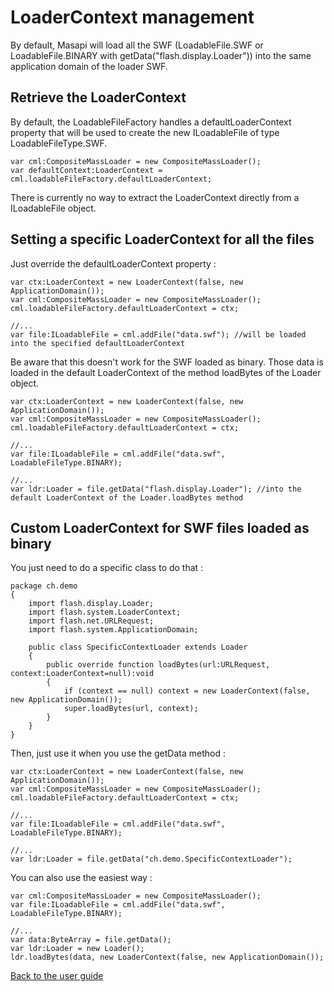 # LoaderContext management #

By default, Masapi will load all the SWF (LoadableFile.SWF or LoadableFile.BINARY with getData("flash.display.Loader")) into the same application domain of the loader SWF.

## Retrieve the LoaderContext ##

By default, the LoadableFileFactory handles a defaultLoaderContext property that will be used to create the new ILoadableFile of type LoadableFileType.SWF.
```
var cml:CompositeMassLoader = new CompositeMassLoader();
var defaultContext:LoaderContext = cml.loadableFileFactory.defaultLoaderContext;
```

There is currently no way to extract the LoaderContext directly from a ILoadableFile object.

## Setting a specific LoaderContext for all the files ##

Just override the defaultLoaderContext property :
```
var ctx:LoaderContext = new LoaderContext(false, new ApplicationDomain());
var cml:CompositeMassLoader = new CompositeMassLoader();
cml.loadableFileFactory.defaultLoaderContext = ctx;

//...
var file:ILoadableFile = cml.addFile("data.swf"); //will be loaded into the specified defaultLoaderContext
```

Be aware that this doesn't work for the SWF loaded as binary. Those data is loaded in the default LoaderContext of the method loadBytes of the Loader object.
```
var ctx:LoaderContext = new LoaderContext(false, new ApplicationDomain());
var cml:CompositeMassLoader = new CompositeMassLoader();
cml.loadableFileFactory.defaultLoaderContext = ctx;

//...
var file:ILoadableFile = cml.addFile("data.swf", LoadableFileType.BINARY);

//...
var ldr:Loader = file.getData("flash.display.Loader"); //into the default LoaderContext of the Loader.loadBytes method
```

## Custom LoaderContext for SWF files loaded as binary ##

You just need to do a specific class to do that :
```
package ch.demo
{
	import flash.display.Loader;
	import flash.system.LoaderContext;
	import flash.net.URLRequest;
	import flash.system.ApplicationDomain;

	public class SpecificContextLoader extends Loader
	{
		public override function loadBytes(url:URLRequest, context:LoaderContext=null):void
		{
			if (context == null) context = new LoaderContext(false, new ApplicationDomain());
			super.loadBytes(url, context);
		}
	}
}
```

Then, just use it when you use the getData method :
```
var ctx:LoaderContext = new LoaderContext(false, new ApplicationDomain());
var cml:CompositeMassLoader = new CompositeMassLoader();
cml.loadableFileFactory.defaultLoaderContext = ctx;

//...
var file:ILoadableFile = cml.addFile("data.swf", LoadableFileType.BINARY);

//...
var ldr:Loader = file.getData("ch.demo.SpecificContextLoader");
```

You can also use the easiest way :
```
var cml:CompositeMassLoader = new CompositeMassLoader();
var file:ILoadableFile = cml.addFile("data.swf", LoadableFileType.BINARY);

//...
var data:ByteArray = file.getData();
var ldr:Loader = new Loader();
ldr.loadBytes(data, new LoaderContext(false, new ApplicationDomain());
```

[Back to the user guide](http://code.google.com/p/masapi/wiki/UserGuide)